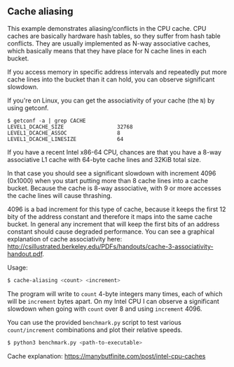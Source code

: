 ## Cache aliasing
This example demonstrates aliasing/conflicts in the CPU cache.
CPU caches are basically hardware hash tables, so they suffer from hash table conflicts.
They are usually implemented as N-way associative caches, which basically means
that they have place for N cache lines in each bucket.

If you access memory in specific address intervals and repeatedly put
more cache lines into the bucket than it can hold, you can observe significant slowdown. 

If you're on Linux, you can get the associativity of your cache (the `N`) by using getconf.
```
$ getconf -a | grep CACHE
LEVEL1_DCACHE_SIZE                 32768
LEVEL1_DCACHE_ASSOC                8
LEVEL1_DCACHE_LINESIZE             64
```

If you have a recent Intel x86-64 CPU, chances are that you have a
8-way associative L1 cache with 64-byte cache lines and 32KiB total size.

In that case you should see a significant slowdown with increment 4096 (0x1000) when you start putting more than
8 cache lines into a cache bucket. Because the cache is 8-way associative, with 9 or more accesses the cache lines will cause thrashing.

4096 is a bad increment for this type of cache, because it keeps the first 12 bity of the address constant and
therefore it maps into the same cache bucket.
In general any increment that will keep the first bits of an address constant should cause degraded performance.
You can see a graphical explanation of cache associativity here: http://csillustrated.berkeley.edu/PDFs/handouts/cache-3-associativity-handout.pdf.


Usage:
```bash
$ cache-aliasing <count> <increment>
```

The program will write to `count` 4-byte integers many times, each of which will be `increment` bytes apart.
On my Intel CPU I can observe a significant slowdown when going with `count` over 8 and using `increment` 4096.

You can use the provided `benchmark.py` script to test various `count/increment` combinations
and plot their relative speeds.

```bash
$ python3 benchmark.py <path-to-executable>
```

Cache explanation:
https://manybutfinite.com/post/intel-cpu-caches
